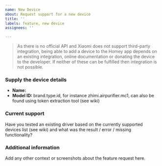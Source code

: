 ```yaml
---
name: New Device
about: Request support for a new device
title: ''
labels: feature, new device
assignees: ''

---
```


> As there is no official API and Xiaomi does not support third-party integration, being able to add a device to the Homey app depends on an existing integration, online documentation or donating the device to the developer. If neither of these can be fulfilled then integration is not possible.

### Supply the device details
* **Name:** 
* **Model ID:** brand.type.id, for instance zhimi.airpurifier.mc1, can also be found using token extraction tool (see wiki)

### Current support
Have you tested an existing driver based on the currently supported devices list (see wiki) and what was the result / error / missing functionality?

### Additional information
Add any other context or screenshots about the feature request here.

